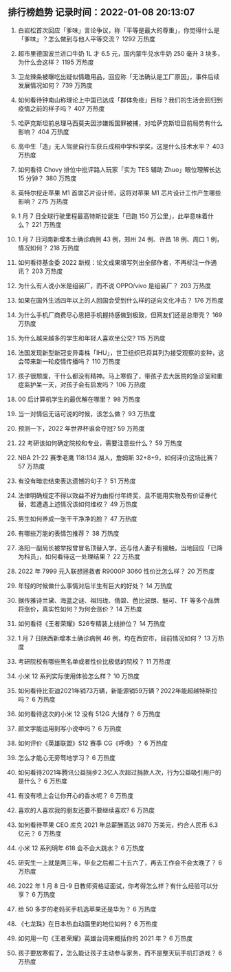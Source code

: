 
## 排行榜趋势 记录时间：2022-01-08 20:13:07
  
  1. 白岩松首次回应「爹味」言论争议，称「平等是最大的尊重」，你觉得什么是「爹味」？怎么做到与他人平等交流？ 1292 万热度
    
  2. 超市里德国波兰进口牛奶 1L 才 6.5 元，国内蒙牛兑水牛奶 250 毫升 3 块多，为什么会这样？ 1195 万热度
    
  3. 卫龙辣条被曝吃出疑似情趣用品，回应称「无法确认是工厂原因」，事件后续发展情况如何？ 739 万热度
    
  4. 如何看待钟南山称理论上中国已达成「群体免疫」目标？我们的生活会回归到疫情之前的样子吗？ 407 万热度
    
  5. 哈萨克斯坦前总理马西莫夫因涉嫌叛国罪被捕，对哈萨克斯坦目前局势有什么影响？ 404 万热度
    
  6. 高中生「造」无人驾驶自行车获丘成桐中学科学奖，这是什么技术水平？ 403 万热度
    
  7. 如何看待 Chovy 排位中批评路人玩家「实为 TES 辅助 Zhuo」眼位理解长达 15 分钟？ 380 万热度
    
  8. 英特尔挖走苹果 M1 首席芯片设计师，这将对苹果 M1 芯片设计工作产生哪些影响？ 275 万热度
    
  9. 1 月 7 日全球行驶里程最高特斯拉诞生「已跑 150 万公里」，此举意味着什么？ 221 万热度
    
  10. 1 月 7 日河南新增本土确诊病例 43 例，郑州 24 例、许昌 18 例、周口 1 例，情况如何？ 218 万热度
    
  11. 如何看待基金委 2022 新规：论文成果填写列出全部作者，不再标注一作通讯？ 203 万热度
    
  12. 为什么有人说小米是组装厂，而不说 OPPO/vivo 是组装厂？ 203 万热度
    
  13. 如果在国外生活四年以上的人回国会受到什么样的逆向文化冲击？ 176 万热度
    
  14. 为什么手机厂商费尽心思把手机握持感做到极致，但网友们还是总带壳？ 169 万热度
    
  15. 为什么越来越多的学生和年轻人喜欢坐公交? 115 万热度
    
  16. 法国发现新型新冠变异毒株「IHU」，世卫组织已将其列为接受观察的变种，这会带来新一轮疫情传播吗？ 110 万热度
    
  17. 孩子很颓废，干什么都没有精神。马上寒假了，带孩子去大医院的急诊室和重症监护呆一天，对孩子会有启发吗？ 106 万热度
    
  18. 00 后计算机学生的最优解在哪里？ 98 万热度
    
  19. 当一对情侣无话可说的时候，该怎么做？ 93 万热度
    
  20. 预测一下，2022 年世界杯谁会夺冠? 59 万热度
    
  21. 22 考研该如何确定院校和专业，需要注意些什么？ 59 万热度
    
  22. NBA 21-22 赛季老鹰 118:134 湖人，詹姆斯 32+8+9，如何评价这场比赛？ 57 万热度
    
  23. 有没有暗恋结束表达遗憾的句子？ 51 万热度
    
  24. 法律明确规定不得以效益不好为由拒付年终奖，且不能用实物及有价证券代替，若遭遇上述情况该如何维权？ 49 万热度
    
  25. 男生如何养成一张干干净净的脸？ 47 万热度
    
  26. 有哪些万能的表情包推荐？ 38 万热度
    
  27. 洛阳一副局长被举报曾冒名顶替入学，还与他人妻子有接触，当地回应「已降为科员」，如何看待这一处理结果？ 22 万热度
    
  28. 2022 年 7999 元入联想拯救者 R9000P 3060 性价比怎么样？ 20 万热度
    
  29. 年轻的时候做什么事情对后半生有巨大的好处？ 14 万热度
    
  30. 据传雅诗兰黛、海蓝之谜、祖玛珑、倩碧、芭比波朗、魅可、TF 等多个品牌将涨价，真实性如何？为何会涨价？ 14 万热度
    
  31. 如何看待《王者荣耀》S26专精装上线排位？ 14 万热度
    
  32. 1 月 7 日陕西新增本土确诊病例 46 例，均在西安市，目前情况如何？ 13 万热度
    
  33. 考研院校有哪些黑名单或者性价比极低的院校？ 11 万热度
    
  34. 小米 12 系列实际使用体验怎么样？ 10 万热度
    
  35. 如何看待比亚迪2021年销73万辆，新能源销59万辆？2022年能超越特斯拉吗？ 6 万热度
    
  36. 如何看待这次的小米 12 没有 512G 大储存？ 6 万热度
    
  37. 颜文字能运用到写小说中吗？ 6 万热度
    
  38. 如何评价《英雄联盟》S12 赛季 CG《呼唤》？ 6 万热度
    
  39. 怎么才能心无旁骛地学习？ 6 万热度
    
  40. 如何看待2021年腾讯公益捐步2.3亿人次超过捐款人次，行为公益吸引用户的是什么？ 6 万热度
    
  41. 有没有喷上会让你开心的香水呢？ 6 万热度
    
  42. 喜欢的人喜欢我的朋友还要不要继续喜欢? 6 万热度
    
  43. 如何看待苹果 CEO 库克 2021 年总薪酬高达 9870 万美元，约合人民币 6.3 亿元？ 6 万热度
    
  44. 小米 12 系列明年 618 会不会大跳水？ 6 万热度
    
  45. 研究生一上就是两三年，毕业之后都二十五六了，再去工作会不会太晚了？ 6 万热度
    
  46. 2022 年 1 月 8 日-9 日教师资格证面试，你考得怎么样？有什么经验可以分享？ 6 万热度
    
  47. 给 50 多岁的老妈买手机选苹果还是华为？ 6 万热度
    
  48. 《七龙珠》在日本热血动画里的地位如何？ 6 万热度
    
  49. 如何用一句《王者荣耀》英雄台词来概括你的 2021 年？ 6 万热度
    
  50. 孩子要放寒假了，怎么能让孩子主动参与家务，而不是整天玩手机打游戏？ 6 万热度
    